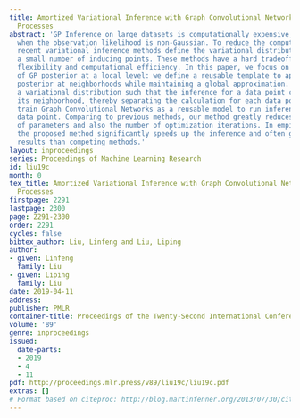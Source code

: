 ```yaml
---
title: Amortized Variational Inference with Graph Convolutional Networks for Gaussian
  Processes
abstract: 'GP Inference on large datasets is computationally expensive, especially
  when the observation likelihood is non-Gaussian. To reduce the computation, many
  recent variational inference methods define the variational distribution based on
  a small number of inducing points. These methods have a hard tradeoff between distribution
  flexibility and computational efficiency. In this paper, we focus on the approximation
  of GP posterior at a local level: we define a reusable template to approximate the
  posterior at neighborhoods while maintaining a global approximation. We first construct
  a variational distribution such that the inference for a data point considers only
  its neighborhood, thereby separating the calculation for each data point. We then
  train Graph Convolutional Networks as a reusable model to run inference for each
  data point. Comparing to previous methods, our method greatly reduces the number
  of parameters and also the number of optimization iterations. In empirical evaluations,
  the proposed method significantly speeds up the inference and often gets more accurate
  results than competing methods.'
layout: inproceedings
series: Proceedings of Machine Learning Research
id: liu19c
month: 0
tex_title: Amortized Variational Inference with Graph Convolutional Networks for Gaussian
  Processes
firstpage: 2291
lastpage: 2300
page: 2291-2300
order: 2291
cycles: false
bibtex_author: Liu, Linfeng and Liu, Liping
author:
- given: Linfeng
  family: Liu
- given: Liping
  family: Liu
date: 2019-04-11
address: 
publisher: PMLR
container-title: Proceedings of the Twenty-Second International Conference on Artificial Intelligence and Statistics
volume: '89'
genre: inproceedings
issued:
  date-parts:
  - 2019
  - 4
  - 11
pdf: http://proceedings.mlr.press/v89/liu19c/liu19c.pdf
extras: []
# Format based on citeproc: http://blog.martinfenner.org/2013/07/30/citeproc-yaml-for-bibliographies/
---
```

